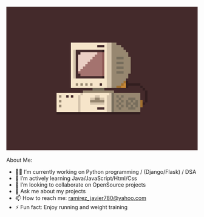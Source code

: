 
<p align="center">
  <img src="1.gif" alt="animated" />
</p>

<!--
**ramirezj129/ramirezj129** is a ✨ _special_ ✨ repository because its `README.md` (this file) appears on your GitHub profile.
- :man_student:	Graduate From: UHD '22 Bachelor of Science-Computer Science
-->

About Me:

- :technologist: I’m currently working on Python programming / (Django/Flask) / DSA
- 🌱 I’m actively learning Java/JavaScript/Html/Css
- 👯 I’m looking to collaborate on OpenSource projects
- 💬 Ask me about my projects
- 📫 How to reach me: ramirez_javier780@yahoo.com
- ⚡ Fun fact: Enjoy running and weight training

